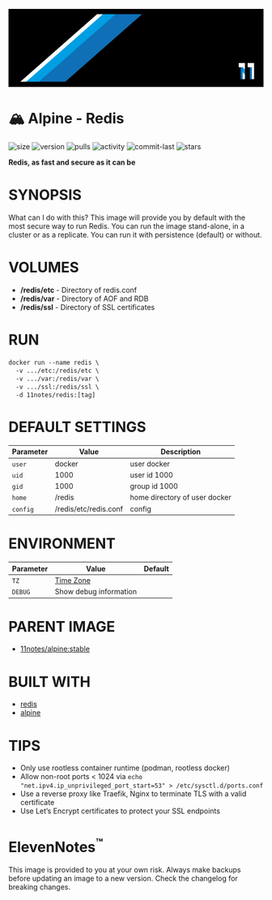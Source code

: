 ![Banner](https://github.com/11notes/defaults/blob/main/static/img/banner.png?raw=true)

# 🏔️ Alpine - Redis
![size](https://img.shields.io/docker/image-size/11notes/redis/7.2.4?color=0eb305) ![version](https://img.shields.io/docker/v/11notes/redis/7.2.4?color=eb7a09) ![pulls](https://img.shields.io/docker/pulls/11notes/redis?color=2b75d6) ![activity](https://img.shields.io/github/commit-activity/m/11notes/docker-redis?color=c91cb8) ![commit-last](https://img.shields.io/github/last-commit/11notes/docker-redis?color=c91cb8) ![stars](https://img.shields.io/docker/stars/11notes/redis?color=e6a50e)

**Redis, as fast and secure as it can be**

# SYNOPSIS
What can I do with this? This image will provide you by default with the most secure way to run Redis. You can run the image stand-alone, in a cluster or as a replicate. You can run it with persistence (default) or without.

# VOLUMES
* **/redis/etc** - Directory of redis.conf
* **/redis/var** - Directory of AOF and RDB
* **/redis/ssl** - Directory of SSL certificates

# RUN
```shell
docker run --name redis \
  -v .../etc:/redis/etc \
  -v .../var:/redis/var \
  -v .../ssl:/redis/ssl \
  -d 11notes/redis:[tag]
```

# DEFAULT SETTINGS
| Parameter | Value | Description |
| --- | --- | --- |
| `user` | docker | user docker |
| `uid` | 1000 | user id 1000 |
| `gid` | 1000 | group id 1000 |
| `home` | /redis | home directory of user docker |
| `config` | /redis/etc/redis.conf | config |

# ENVIRONMENT
| Parameter | Value | Default |
| --- | --- | --- |
| `TZ` | [Time Zone](https://en.wikipedia.org/wiki/List_of_tz_database_time_zones) | |
| `DEBUG` | Show debug information | |

# PARENT IMAGE
* [11notes/alpine:stable](https://hub.docker.com/r/11notes/alpine)

# BUILT WITH
* [redis](https://redis.io)
* [alpine](https://alpinelinux.org)

# TIPS
* Only use rootless container runtime (podman, rootless docker)
* Allow non-root ports < 1024 via `echo "net.ipv4.ip_unprivileged_port_start=53" > /etc/sysctl.d/ports.conf`
* Use a reverse proxy like Traefik, Nginx to terminate TLS with a valid certificate
* Use Let’s Encrypt certificates to protect your SSL endpoints

# ElevenNotes<sup>™️</sup>
This image is provided to you at your own risk. Always make backups before updating an image to a new version. Check the changelog for breaking changes.
    